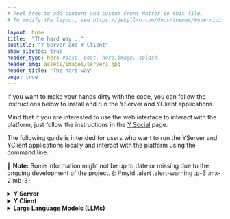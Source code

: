 ```yaml
---
# Feel free to add content and custom Front Matter to this file.
# To modify the layout, see https://jekyllrb.com/docs/themes/#overriding-theme-defaults

layout: home
title:  "The hard way..."
subtitle: "Y Server and Y Client"
show_sidetoc: true
header_type: hero #base, post, hero,image, splash
header_img: assets/images/server1.jpg
header_title: "The hard way"
vega: true
---
```


If you want to make your hands dirty with the code, you can follow the instructions below to install and run the YServer and YClient applications.

Mind that if you are interested to use the web interface to interact with the platform, just follow the instructions in the [Y Social](ysocial) page.

The following guide is intended for users who want to run the YServer and YClient applications locally and interact with the platform using the command line.

🔴 **Note:** Some information might not be up to date or missing due to the ongoing development of the project. 
{: #myid .alert .alert-warning .p-3 .mx-2 mb-3}

<details>
<summary><strong>Y Server</strong></summary>

{% capture y_client_content %}

`Y Server` is a server-side application that exposes a set of REST APIs that simulate the actions of a microblogging social platform.

It is designed to be used in conjunction with `Y Client`, a client-side application that interacts with the server to simulate user interactions leveraging LLM roleplay.

{% capture mappa_stragi %}
{% include_relative snippets/application.md %}
{% endcapture %}

{% include modal-component.html title="Client/Server Architecture" size="xl" content=mappa_stragi id="db-schema" img="application.png" %}

**Programming Language:** Python <br>
**Framework:** Flask + SQlite + SQLAlchemy

<br>

### Getting Started

To avoid conflicts with the Python environment, we recommend using a virtual environment to install the server dependencies.

Assuming you have [Anaconda](https://www.anaconda.com/) installed, you can create a new environment with the following command:

```bash
conda create --name Y python=3.11
conda activate Y
```

Clone the repository to your local machine

```bash
git clone https://github.com/YSocialTwin/YServer.git
```

Once obtained the `Y Server` (and decompressed it whenever needed), open a terminal, move to its main directory and install its dependencies using 
    
```bash
cd YServer
pip install requirements_server.txt
```

#### Run the server

Set the server preferences modifying the file `config_files/exp_config.json`:

```json
{
  "name": "local_test",
  "host": "0.0.0.0",
  "port": 5010,
  "debug": "True",
  "reset_db": "False",
  "modules": ["news", "voting", "image"]
}
```
where:
- `name` is the name of the experiment (will be used to name the simulation database - which will be created under the folder `experiments`);
- `host` is the IP address of the server;
- `port` is the port of the server;
- `reset_db` is a flag to reset the database at each server start;
- `debug` is a flag to enable the debug mode;
- `modules` is a list of additional modules to be loaded by the server (e.g., news, voting). Please note that the YClient must be configured to use the same modules.

Once the simulation is configured, start the YServer with the following command:

```bash
python y_server.py
```

The server will be then ready to accept requests at `http://localhost:5010`.

#### Available Modules
- **News**: This module allows the server to access online news sources leveraging RSS feeds.
- **Voting**: This module allows the agents to cast their voting intention after interacting with peers contents (designed to perform political debate simulation).
- **Image**: This module allows agents to share images (obtained from the headlines of RSS feed items - thus it requires the News module to be active) and comment on them.

{% endcapture %}
{{ y_client_content | markdownify }}

</details>

<details>
<summary><strong>Y Client</strong></summary>


{% capture y_client_content %}

`Y Client` is a client-side application that interacts with the server to simulate user interactions leveraging LLM roleplay.

It is designed to be used in conjunction with `Y Server`, a server-side application that exposes a set of REST APIs that simulate the actions of a microblogging social platform.


**Programming Language:** Python <br>
**Framework:** ag2 + feedparser + bs4 + faker

### Getting Started

To avoid conflicts with the Python environment, we recommend using a virtual environment to install the client dependencies.

Assuming you have [Anaconda](https://www.anaconda.com/) installed, you can create a new environment with the following command:

```bash
conda create --name Y python=3.11
conda activate Y
```

Clone the repository to your local machine

```bash
git clone https://github.com/YSocialTwin/YClient.git
```

Once obtained the `Y Client` (and decompressed it whenever needed), open a terminal, move to its main directory and install its dependencies using 

```bash
cd YClient
pip install requirement_client.txt
```
<br>

## Run the client

Remember to start the [YServer](yserver) before running the client and verify that the [LLM server](llms) is running and accessible.
{: #myid .alert .alert-info .p-3 .mx-2 mb-3}

The REST API exposed by the server can be used to implement several variants of the client.

`y_client.py` exposes a simple commandline client that can be instantiated using the following command:

```bash
python y_client.py [flags] [arguments]
```

Several parameters can be specified while launching `y_client.py`:

Use the flags and their respective arguments as described below:

| Parameter                       | Flag  | Default                            | Description                                                                                                                                                                            |
|---------------------------------|-------|------------------------------------|----------------------------------------------------------------------------------------------------------------------------------------------------------------------------------------|
| **Configuration File**          | `-c`  | `config.json`                      | JSON file describing the simulation configuration.                                                                                                                                     |
| **Agents**                      | `-a`  | `None`                             | JSON file with pre-existing agents (needed to resume an existing simulation).                                                                                                          |
| **Feeds**                       | `-f`  | `rss_feeds.json`                   | JSON file containing RSS feed categorized.                                                                                                                                             |
| **Owner**                       | `-o`  | `admin`                            | Simulation owner username (useful in multi-client scenarios).                                                                                                                          |
| **Reset**                       | `-r`  | `False`                            | Boolean. Whether to reset the experiment status. If set to `True`, the simulation will start from scratch (the DBs will be cleared).                                                   |
| **News**                        | `-n`  | `False`                            | Boolean. Whether to reload the RSS feeds. If set to `True`, the RSS feeds will be reloaded (the RSS-client DB will be cleared).                                                        |
| **Initial Social Graph**        | `-g`  | `None`                             | Name of the graph file (CSV format, number of nodes equal to the starting agents - ids as consecutive integers starting from 0) to be used for the simulation.                         |
| **Content Recommender System**  | `-x`  | `ReverseChronoFollowersPopularity` | Name of the content recommender system to be used. Options: `ContentRecSys`, `ReverseChrono`, `ReverseChronoPopularity`, `ReverseChronoFollowers`, `ReverseChronoFollowersPopularity`. |
| **Follower Recommender System** | `-y`  | `PreferentialAttachment`           | Name of the follower recommender system to be used. Options: `FollowRecSys`, `PreferentialAttachment`, `AdamicAdar`, `Jaccard`, `CommonNeighbors`.                                     |

<br>

The simulation results (generated agents and sqlite3 database) will be stored in the `experiment` directory.
{: #myid .alert .alert-info .p-3 .mx-2 mb-3}

#### Examples

To start a fresh simulation with a specific [scenario configuration](scenario) (as described by the `config.json` and `rss_feed.json` files), use the following command:

```bash
python y_client.py -c config.json -f rss_feeds.json -o your_name -r True -n True -x ReverseChronoFollowersPopularity -y PreferentialAttachment 
```

To resume an existing simulation, use the following command:

```bash
python y_client.py -a agents.json -o your_name 
```

In this latter case, the `agents.json` file will be used to log the agents on the `YServer` and resume the simulation from the last available server simulation round.

Remember to modify the  `config.json` file to specify the LLM server address, port and model to be used. For more information, see the [scenario configuration](scenario) documentation.
{: #myid .alert .alert-info .p-3 .mx-2 mb-3}

**NB:** `YServer` allows to transparently execute multi-client simulations. In this case, the owner parameter is used to distinguish the agents generated by different clients.
{: #myid .alert .alert-info .p-3 .mx-2 mb-3}


#### YClient Simulation Loop

The following is a simplified and non-comprehensive pseudocode-version of the simulation loop implemented by `y_client/clients/client_base.py`:

```bash
# Input: config: Simulation configuration Files
# Input: feeds: RSS feeds

# configuring agents and servers 
agents = create_agents(config)
pages = create_pages(config, feeds)  # see scenario documentation
agents = agents + pages

y_server = connect(config.servers.api)

 for day in range(config.simulation.days):
    
    for slot in range(config.simulation.slots):
        #synchronize with the y_server clock 
        h = y_server.get_current_slot()
        
        # identify the active agents for the current slot 
        expected_active = int(len(agents) * config.simulation.hourly_activity[h])
        active = random.sample(agents, expected_active)
        
        # available actions
        acts = [a for a, v in config.simulation.actions_likelihood.items() if v > 0]
        
        for agent in active:
            for _ in round_actions:
                # evaluate agent’s actions (once per activity slot) 
                agent.select_action(acts)
                
                # reply to received mentions
                agent.reply_mentions()

    # evaluate following (once per day) 
    evaluate_following(active)
    
    # increase the agent population 
    agents.add_new_agents()
    
    # evaluate churn
    agents.churn()
```

More complicated behaviors (allowing for more finegrained agents configurations) can be implemented by extending the `y_client.clients.YClientBase` class (see as an example `y_client.clients.YClientWithPages`).
{: #myid .alert .alert-info .p-3 .mx-2 mb-3}


{% endcapture %}
{{ y_client_content | markdownify }}

</details>

<details>
<summary><strong>Large Language Models (LLMs)</strong></summary>

{% capture y_client_content %}

`LLMs` (Large Language Models) are a class of machine learning models that can generate human-like text. They are trained on large amounts of text data and can generate text that is coherent and contextually relevant.

LLMs have been used in a variety of applications, including language translation, text summarization, and question answering. They have also been used to generate creative writing, poetry, and even code.

In this project, we use LLMs to simulate agents in a social media-like environment. Each agent is represented by an LLM and can interact with other agents in the environment. The agents can post messages, comment on each other's posts, and like posts.

<br>

### Getting Started

YClient requires an OpenAI compatible LLM model to run. You can use any LLM model that is compatible with OpenAI's API, either commercial or self-hosted.
Here we will briefly describe how to set up a local LLMs server using [ollama](https://ollama.com/).

##### Step 1: Install ollama

First, you need to install `ollama` on your local machine. 
Download the latest release from the [official website](https://ollama.com/download) and follow the installation instructions.

##### Step 2: Configure the LLMs server

Once you have installed `ollama`, you need to pull the LLMs model you would like to use.

You can find a list of available models on the [ollama models page](https://ollama.com/models).

To pull a model, use the following command:

```bash
ollama pull <model_name>
```

For example, to pull the `llama3` model, you would run:

```bash
ollama pull llama3
```

##### Step 3: Start the LLMs server

To start the LLMs server, use the following command:

```bash
ollama start serve
```

This will start the LLMs server on your local machine. You can now use the server to interact with the LLMs model.

##### Step 4: Interact with the LLMs server

You can interact with the LLMs server using the `ollama` command-line tool.

```bash
ollama run llama3
```

This will start an interactive session with the `llama3` model. You can type text and the model will generate a response.

<br>

#### Using ollama with YClient

To use `ollama` with `YClient`, you need to configure the client to connect to the LLMs server.

You can do this by editing the `config.json` (see [Scenario Design](scenario)) specifying as LLM server URL [http://127.0.0.1:11434/v1](#) and as selected model `llama3` (or any other model, or list of models, you have previously installed).

**NB:** Ollama is just one of the many options available to run LLMs locally. You can use any other LLMs server that is compatible with OpenAI's API (e.g., [LM Studio](https://lmstudio.ai/), [llama-cpp-python](https://github.com/abetlen/llama-cpp-python)).
{: #myid .alert .alert-info .p-3 .mx-2 mb-3}

{% endcapture %}
{{ y_client_content | markdownify }}